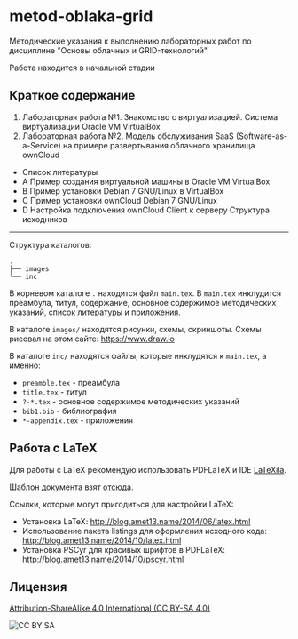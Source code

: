 metod-oblaka-grid
=================
Методические указания к выполнению лабораторных работ по дисциплине "Основы облачных и GRID-технологий"

Работа находится в начальной стадии

Краткое содержание
------------------
1. Лабораторная работа №1. Знакомство с виртуализацией. Система виртуализации Oracle VM VirtualBox
2. Лабораторная работа №2. Модель обслуживания SaaS (Software-as-a-Service) на примере развертывания облачного хранилища ownCloud
* Список литературы
* A Пример создания виртуальной машины в Oracle VM VirtualBox
* B Пример установки Debian 7 GNU/Linux в VirtualBox
* C Пример установки ownCloud Debian 7 GNU/Linux
* D Настройка подключения ownCloud Client к серверу
Структура исходников
--------------------
Структура каталогов:
```
.
├── images
└── inc
```

В корневом каталоге `.` находится файл `main.tex`.
В `main.tex` инклудится преамбула, титул, содержание, основное содержимое методических указаний, список литературы и приложения.

В каталоге `images/` находятся рисунки, схемы, скриншоты. Схемы рисовал на этом сайте: https://www.draw.io

В каталоге `inc/` находятся файлы, которые инклудятся к `main.tex`, а именно:
* `preamble.tex` - преамбула
* `title.tex` - титул
* `?-*.tex` - основное содержимое методических указаний
* `bib1.bib` - библиография
* `*-appendix.tex` - приложения

Работа с LaTeX
--------------
Для работы с LaTeX рекомендую использовать PDFLaTeX и IDE [LaTeXila](https://wiki.gnome.org/Apps/LaTeXila).

Шаблон документа взят [отсюда](https://github.com/Amet13/openvz-tutorial).

Ссылки, которые могут пригодиться для настройки LaTeX:
* Установка LaTeX: http://blog.amet13.name/2014/06/latex.html
* Использование пакета listings для оформления исходного кода: http://blog.amet13.name/2014/10/latex.html
* Установка PSCyr для красивых шрифтов в PDFLaTeX: http://blog.amet13.name/2014/10/pscyr.html

Лицензия
--------
[Attribution-ShareAlike 4.0 International (CC BY-SA 4.0)](http://creativecommons.org/licenses/by-sa/4.0/deed.ru)

![CC BY SA](https://licensebuttons.net/l/by-sa/4.0/88x31.png)
